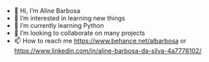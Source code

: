 - 👋 Hi, I’m Aline Barbosa
- 👀 I’m interested in learning new things
- 🌱 I’m currently learning Python
- 💞️ I’m looking to collaborate on many projects
- 📫 How to reach me https://www.behance.net/albarbosa or https://www.linkedin.com/in/aline-barbosa-da-silva-4a7778102/

<!---
albarbsilva/albarbsilva is a ✨ special ✨ repository because its `README.md` (this file) appears on your GitHub profile.
You can click the Preview link to take a look at your changes.
--->
